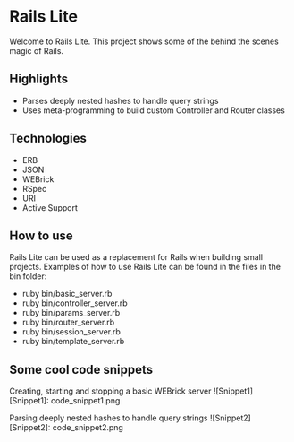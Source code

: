 # Rails Lite
Welcome to Rails Lite. This project shows some of the behind the scenes magic of Rails.

## Highlights
- Parses deeply nested hashes to handle query strings
- Uses meta-programming to build custom Controller and Router classes

## Technologies
- ERB
- JSON
- WEBrick
- RSpec
- URI
- Active Support

## How to use
Rails Lite can be used as a replacement for Rails when building small projects. Examples of how to use Rails Lite can be found in the files in the bin folder:
- ruby bin/basic_server.rb
- ruby bin/controller_server.rb
- ruby bin/params_server.rb
- ruby bin/router_server.rb
- ruby bin/session_server.rb
- ruby bin/template_server.rb

## Some cool code snippets

Creating, starting and stopping a basic WEBrick server
![Snippet1]
[Snippet1]: code_snippet1.png


Parsing deeply nested hashes to handle query strings
![Snippet2]
[Snippet2]: code_snippet2.png
